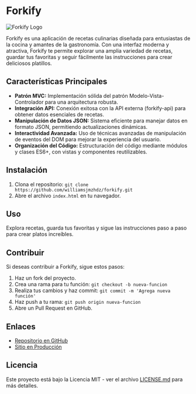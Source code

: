 # Forkify

![Forkify Logo](https://forkify-v2.netlify.app/logo.09084f39.png)

Forkify es una aplicación de recetas culinarias diseñada para entusiastas de la cocina y amantes de la gastronomía. Con una interfaz moderna y atractiva, Forkify te permite explorar una amplia variedad de recetas, guardar tus favoritas y seguir fácilmente las instrucciones para crear deliciosos platillos.

## Características Principales

- **Patrón MVC:** Implementación sólida del patrón Modelo-Vista-Controlador para una arquitectura robusta.
- **Integración API:** Conexión exitosa con la API externa (forkify-api) para obtener datos esenciales de recetas.
- **Manipulación de Datos JSON:** Sistema eficiente para manejar datos en formato JSON, permitiendo actualizaciones dinámicas.
- **Interactividad Avanzada:** Uso de técnicas avanzadas de manipulación de eventos del DOM para mejorar la experiencia del usuario.
- **Organización del Código:** Estructuración del código mediante módulos y clases ES6+, con vistas y componentes reutilizables.

## Instalación

1. Clona el repositorio: `git clone https://github.com/williamsjmzhdz/forkify.git`
2. Abre el archivo `index.html` en tu navegador.

## Uso

Explora recetas, guarda tus favoritas y sigue las instrucciones paso a paso para crear platos increíbles.

## Contribuir

Si deseas contribuir a Forkify, sigue estos pasos:

1. Haz un fork del proyecto.
2. Crea una rama para tu función: `git checkout -b nueva-funcion`
3. Realiza tus cambios y haz commit: `git commit -m 'Agrega nueva función'`
4. Haz push a tu rama: `git push origin nueva-funcion`
5. Abre un Pull Request en GitHub.

## Enlaces

- [Repositorio en GitHub](https://github.com/williamsjmzhdz/forkify)
- [Sitio en Producción](https://forkify-williamsjmzhdz.netlify.app/)

## Licencia

Este proyecto está bajo la Licencia MIT - ver el archivo [LICENSE.md](LICENSE.md) para más detalles.
